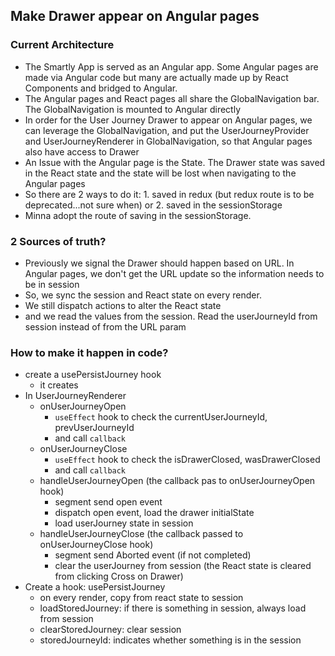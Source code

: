 ## Make Drawer appear on Angular pages
### Current Architecture
- The Smartly App is served as an Angular app. Some Angular pages are made via Angular code but many are actually made up by React Components and bridged to Angular.
- The Angular pages and React pages all share the GlobalNavigation bar. The GlobalNavigation is mounted to Angular directly
- In order for the User Journey Drawer to appear on Angular pages, we can leverage the GlobalNavigation, and put the UserJourneyProvider and UserJourneyRenderer in GlobalNavigation, so that Angular pages also have access to Drawer
- An Issue with the Angular page is the State. The Drawer state was saved in the React state and the state will be lost when navigating to the Angular pages
- So there are 2 ways to do it: 1. saved in redux (but redux route is to be deprecated...not sure when) or 2. saved in the sessionStorage
- Minna adopt the route of saving in the sessionStorage.
### 2 Sources of truth?
- Previously we signal the Drawer should happen based on URL. In Angular pages, we don't get the URL update so the information needs to be in session
- So, we sync the session and React state on every render.
- We still dispatch actions to alter the React state 
- and we read the values from the session. Read the userJourneyId from session instead of from the URL param

### How to make it happen in code?
- create a usePersistJourney hook
	- it creates
- In UserJourneyRenderer
	- onUserJourneyOpen
		- `useEffect` hook to check the currentUserJourneyId, prevUserJourneyId
		- and call `callback`
	- onUserJourneyClose
		- `useEffect` hook to check the isDrawerClosed, wasDrawerClosed
		- and call `callback`
	- handleUserJourneyOpen (the callback pas to onUserJourneyOpen hook)
		- segment send open event
		- dispatch open event, load the drawer initialState
		- load userJourney state in session 
	- handleUserJourneyClose (the callback passed to onUserJourneyClose hook)
		- segment send Aborted event (if not completed)
		- clear the userJourney from session (the React state is cleared from clicking Cross on Drawer)
- Create a hook: usePersistJourney
	- on every render, copy from react state to session
	- loadStoredJourney: if there is something in session, always load from session
	- clearStoredJourney: clear session
	- storedJourneyId: indicates whether something is in the session